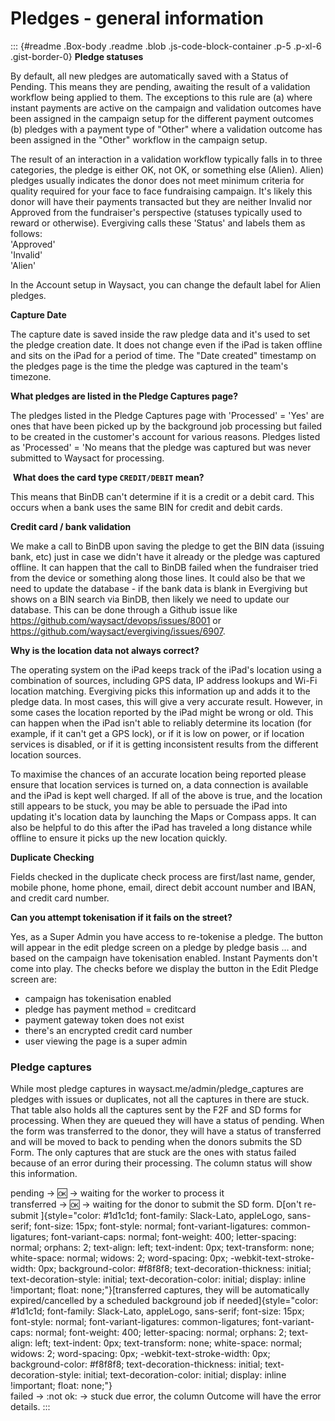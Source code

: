 # Pledges - general information

::: {#readme .Box-body .readme .blob .js-code-block-container .p-5 .p-xl-6 .gist-border-0}
**Pledge statuses**

By default, all new pledges are automatically saved with a Status of
Pending. This means they are pending, awaiting the result of a
validation workflow being applied to them. The exceptions to this rule
are (a) where instant payments are active on the campaign and validation
outcomes have been assigned in the campaign setup for the different
payment outcomes (b) pledges with a payment type of \"Other\" where a
validation outcome has been assigned in the \"Other\" workflow in the
campaign setup.

The result of an interaction in a validation workflow typically falls in
to three categories, the pledge is either OK, not OK, or something else
(Alien). Alien) pledges usually indicates the donor does not meet
minimum criteria for quality required for your face to face fundraising
campaign. It\'s likely this donor will have their payments transacted
but they are neither Invalid nor Approved from the fundraiser\'s
perspective (statuses typically used to reward or otherwise). Evergiving
calls these \'Status\' and labels them as follows:\
\'Approved\'\
\'Invalid\'\
\'Alien\'

In the Account setup in Waysact, you can change the default label for
Alien pledges.

**Capture Date**

The capture date is saved inside the raw pledge data and it\'s used to
set the pledge creation date. It does not change even if the iPad is
taken offline and sits on the iPad for a period of time. The \"Date
created\" timestamp on the pledges page is the time the pledge was
captured in the team\'s timezone.

**What pledges are listed in the Pledge Captures page?**

The pledges listed in the Pledge Captures page with \'Processed\' =
\'Yes\' are ones that have been picked up by the background job
processing but failed to be created in the customer\'s account for
various reasons. Pledges listed as \'Processed\' = \'No means that the
pledge was captured but was never submitted to Waysact for processing.

 **What does the card type `CREDIT/DEBIT` mean?**

This means that BinDB can't determine if it is a credit or a debit card.
This occurs when a bank uses the same BIN for credit and debit cards.

**Credit card / bank validation** 

We make a call to BinDB upon saving the pledge to get the BIN data
(issuing bank, etc) just in case we didn\'t have it already or the
pledge was captured offline. It can happen that the call to BinDB failed
when the fundraiser tried from the device or something along those
lines. It could also be that we need to update the database - if the
bank data is blank in Evergiving but shows on a BIN search via BinDB,
then likely we need to update our database. This can be done through a
Github issue like <https://github.com/waysact/devops/issues/8001> or
<https://github.com/waysact/evergiving/issues/6907>.

**Why is the location data not always correct?**

The operating system on the iPad keeps track of the iPad\'s location
using a combination of sources, including GPS data, IP address lookups
and Wi-Fi location matching. Evergiving picks this information up and
adds it to the pledge data. In most cases, this will give a very
accurate result. However, in some cases the location reported by the
iPad might be wrong or old. This can happen when the iPad isn\'t able to
reliably determine its location (for example, if it can\'t get a GPS
lock), or if it is low on power, or if location services is disabled, or
if it is getting inconsistent results from the different location
sources.

To maximise the chances of an accurate location being reported please
ensure that location services is turned on, a data connection is
available and the iPad is kept well charged. If all of the above is
true, and the location still appears to be stuck, you may be able to
persuade the iPad into updating it\'s location data by launching the
Maps or Compass apps. It can also be helpful to do this after the iPad
has traveled a long distance while offline to ensure it picks up the new
location quickly.

**Duplicate Checking**

Fields checked in the duplicate check process are first/last name,
gender, mobile phone, home phone, email, direct debit account number and
IBAN, and credit card number.

**Can you attempt tokenisation if it fails on the street?**

Yes, as a Super Admin you have access to re-tokenise a pledge. The
button will appear in the edit pledge screen on a pledge by pledge basis
... and based on the campaign have tokenisation enabled. Instant
Payments don't come into play. The checks before we display the button
in the Edit Pledge screen are:

-   campaign has tokenisation enabled
-   pledge has payment method = creditcard
-   payment gateway token does not exist
-   there's an encrypted credit card number
-   user viewing the page is a super admin

### Pledge captures

While most pledge captures in waysact.me/admin/pledge_captures are
pledges with issues or duplicates, not all the captures in there are
stuck. That table also holds all the captures sent by the F2F and SD
forms for processing. When they are queued they will have a status of
pending. When the form was transferred to the donor, they will have a
status of transferred and will be moved to back to pending when the
donors submits the SD Form. The only captures that are stuck are the
ones with status failed because of an error during their processing. The
column status will show this information.

pending -\> :ok: -\> waiting for the worker to process it\
transferred -\> :ok: -\> waiting for the donor to submit the SD form.
D[on\'t re-submit
]{style="color: #1d1c1d; font-family: Slack-Lato, appleLogo, sans-serif; font-size: 15px; font-style: normal; font-variant-ligatures: common-ligatures; font-variant-caps: normal; font-weight: 400; letter-spacing: normal; orphans: 2; text-align: left; text-indent: 0px; text-transform: none; white-space: normal; widows: 2; word-spacing: 0px; -webkit-text-stroke-width: 0px; background-color: #f8f8f8; text-decoration-thickness: initial; text-decoration-style: initial; text-decoration-color: initial; display: inline !important; float: none;"}[transferred
captures, they will be automatically expired/cancelled by a scheduled
background job if
needed]{style="color: #1d1c1d; font-family: Slack-Lato, appleLogo, sans-serif; font-size: 15px; font-style: normal; font-variant-ligatures: common-ligatures; font-variant-caps: normal; font-weight: 400; letter-spacing: normal; orphans: 2; text-align: left; text-indent: 0px; text-transform: none; white-space: normal; widows: 2; word-spacing: 0px; -webkit-text-stroke-width: 0px; background-color: #f8f8f8; text-decoration-thickness: initial; text-decoration-style: initial; text-decoration-color: initial; display: inline !important; float: none;"}\
failed -\> :not ok: -\> stuck due error, the column Outcome will have
the error details.
:::
